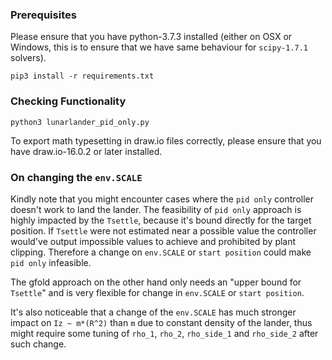 ### Prerequisites
Please ensure that you have python-3.7.3 installed (either on OSX or Windows, this is to ensure that we have same behaviour for `scipy-1.7.1` solvers).

```
pip3 install -r requirements.txt
```

### Checking Functionality

```
python3 lunarlander_pid_only.py
```

To export math typesetting in draw.io files correctly, please ensure that you have draw.io-16.0.2 or later installed.


### On changing the `env.SCALE`

Kindly note that you might encounter cases where the `pid only` controller doesn't work to land the lander. The feasibility of `pid only` approach is highly impacted by the `Tsettle`, because it's bound directly for the target position. If `Tsettle` were not estimated near a possible value the controller would've output impossible values to achieve and prohibited by plant clipping. Therefore a change on `env.SCALE` or `start position` could make `pid only` infeasible. 

The gfold approach on the other hand only needs an "upper bound for `Tsettle`" and is very flexible for change in `env.SCALE` or `start position`.

It's also noticeable that a change of the `env.SCALE` has much stronger impact on `Iz ~ m*(R^2)` than `m` due to constant density of the lander, thus might require some tuning of `rho_1`, `rho_2`, `rho_side_1` and `rho_side_2` after such change. 
